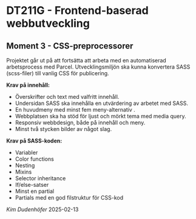 # DT211G - Frontend-baserad webbutveckling
## Moment 3 - CSS-preprocessorer

Projektet går ut på att fortsätta att arbeta med en automatiserad arbetsprocess med Parcel. 
Utvecklingsmiljön ska kunna konvertera SASS (scss-filer) till vanlig CSS för publicering.

**Krav på innehåll:**
- Överskrifter och text med valfritt innehåll.
- Undersidan SASS ska innehålla en utvärdering av arbetet med SASS.
- En huvudmeny med minst fem meny-alternativ .
- Webbplatsen ska ha stöd för ljust och mörkt tema med media query. 
- Responsiv webbdesign, både på innehåll och meny.
- Minst två stycken bilder av något slag.

**Krav på SASS-koden:**
- Variabler
- Color functions
- Nesting
- Mixins
- Selector inheritance
- If/else-satser
- Minst en partial
- Partials med en god filstruktur för CSS-kod

*Kim Dudenhöfer*
2025-02-13
